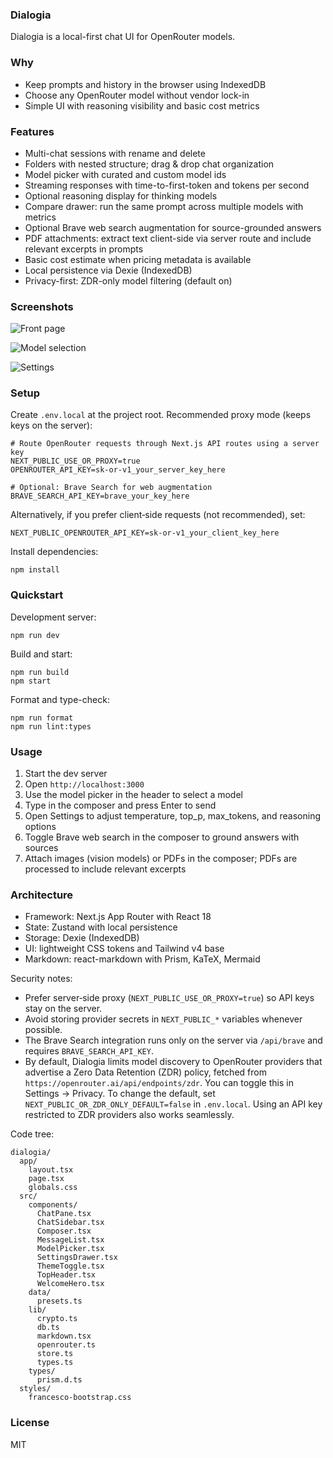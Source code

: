 ### Dialogia

Dialogia is a local-first chat UI for OpenRouter models.

### Why

- Keep prompts and history in the browser using IndexedDB
- Choose any OpenRouter model without vendor lock-in
- Simple UI with reasoning visibility and basic cost metrics

### Features

- Multi-chat sessions with rename and delete
- Folders with nested structure; drag & drop chat organization
- Model picker with curated and custom model ids
- Streaming responses with time-to-first-token and tokens per second
- Optional reasoning display for thinking models
- Compare drawer: run the same prompt across multiple models with metrics
- Optional Brave web search augmentation for source-grounded answers
- PDF attachments: extract text client-side via server route and include relevant excerpts in prompts
- Basic cost estimate when pricing metadata is available
- Local persistence via Dexie (IndexedDB)
- Privacy-first: ZDR-only model filtering (default on)

### Screenshots

![Front page](assets/frontpage.png)

![Model selection](assets/model-selection.png)

![Settings](assets/settings.png)

### Setup

Create `.env.local` at the project root. Recommended proxy mode (keeps keys on the server):

```
# Route OpenRouter requests through Next.js API routes using a server key
NEXT_PUBLIC_USE_OR_PROXY=true
OPENROUTER_API_KEY=sk-or-v1_your_server_key_here

# Optional: Brave Search for web augmentation
BRAVE_SEARCH_API_KEY=brave_your_key_here
```

Alternatively, if you prefer client‑side requests (not recommended), set:

```
NEXT_PUBLIC_OPENROUTER_API_KEY=sk-or-v1_your_client_key_here
```

Install dependencies:

```
npm install
```

### Quickstart

Development server:

```
npm run dev
```

Build and start:

```
npm run build
npm start
```

Format and type-check:

```
npm run format
npm run lint:types
```

### Usage

1. Start the dev server
2. Open `http://localhost:3000`
3. Use the model picker in the header to select a model
4. Type in the composer and press Enter to send
5. Open Settings to adjust temperature, top_p, max_tokens, and reasoning options
6. Toggle Brave web search in the composer to ground answers with sources
7. Attach images (vision models) or PDFs in the composer; PDFs are processed to include relevant excerpts

### Architecture

- Framework: Next.js App Router with React 18
- State: Zustand with local persistence
- Storage: Dexie (IndexedDB)
- UI: lightweight CSS tokens and Tailwind v4 base
- Markdown: react-markdown with Prism, KaTeX, Mermaid

Security notes:

- Prefer server‑side proxy (`NEXT_PUBLIC_USE_OR_PROXY=true`) so API keys stay on the server.
- Avoid storing provider secrets in `NEXT_PUBLIC_*` variables whenever possible.
- The Brave Search integration runs only on the server via `/api/brave` and requires `BRAVE_SEARCH_API_KEY`.
- By default, Dialogia limits model discovery to OpenRouter providers that advertise a Zero Data
  Retention (ZDR) policy, fetched from `https://openrouter.ai/api/endpoints/zdr`. You can toggle
  this in Settings → Privacy. To change the default, set `NEXT_PUBLIC_OR_ZDR_ONLY_DEFAULT=false` in
  `.env.local`. Using an API key restricted to ZDR providers also works seamlessly.

Code tree:

```
dialogia/
  app/
    layout.tsx
    page.tsx
    globals.css
  src/
    components/
      ChatPane.tsx
      ChatSidebar.tsx
      Composer.tsx
      MessageList.tsx
      ModelPicker.tsx
      SettingsDrawer.tsx
      ThemeToggle.tsx
      TopHeader.tsx
      WelcomeHero.tsx
    data/
      presets.ts
    lib/
      crypto.ts
      db.ts
      markdown.tsx
      openrouter.ts
      store.ts
      types.ts
    types/
      prism.d.ts
  styles/
    francesco-bootstrap.css
```

### License

MIT
